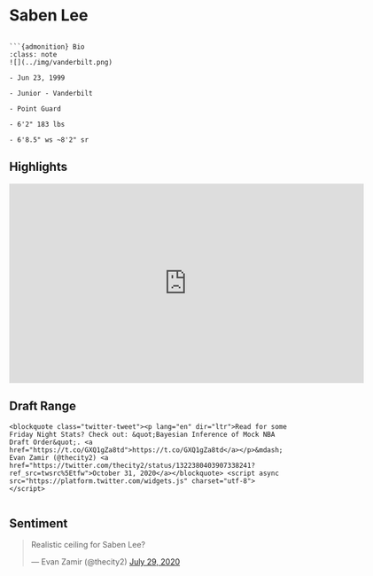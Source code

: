 Saben Lee
===
```{image} ../img/saben_lee.jpg
```

```{margin}
```{admonition} Bio
:class: note
![](../img/vanderbilt.png)

- Jun 23, 1999

- Junior - Vanderbilt

- Point Guard

- 6'2" 183 lbs

- 6'8.5" ws ~8'2" sr
```

## Highlights
<iframe width="640" height="360" src="https://www.youtube.com/embed/jO5J6DzehxA" frameborder="0" allow="accelerometer; autoplay; encrypted-media; gyroscope; picture-in-picture" allowfullscreen></iframe>

## Draft Range
```{margin}
<blockquote class="twitter-tweet"><p lang="en" dir="ltr">Read for some Friday Night Stats? Check out: &quot;Bayesian Inference of Mock NBA Draft Order&quot;. <a href="https://t.co/GXQ1gZa8td">https://t.co/GXQ1gZa8td</a></p>&mdash; Evan Zamir (@thecity2) <a href="https://twitter.com/thecity2/status/1322380403907338241?ref_src=twsrc%5Etfw">October 31, 2020</a></blockquote> <script async src="https://platform.twitter.com/widgets.js" charset="utf-8"></script>
```

```{image} ../plrange/saben_lee.png
```

## Sentiment

<blockquote class="twitter-tweet"><p lang="en" dir="ltr">Realistic ceiling for Saben Lee?</p>&mdash; Evan Zamir (@thecity2) <a href="https://twitter.com/thecity2/status/1288513376532852736?ref_src=twsrc%5Etfw">July 29, 2020</a></blockquote> <script async src="https://platform.twitter.com/widgets.js" charset="utf-8"></script>